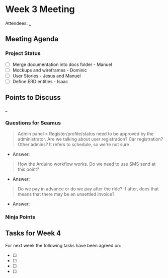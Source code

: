 # Week 3 Meeting

Attendees: **_**

## Meeting Agenda

### Project Status

- [ ] Merge documentation into docs folder - Manuel
- [ ] Mockups and wireframes - Dominic
- [ ] User Stories - Jesus and Manuel
- [ ] Define ERD entities - Isaac

## Points to Discuss

_

### Questions for Seamus

> Admin panel > Register/profile/status need to be approved by the administrator. Are we talking about user registration? Car registration? Other admins? It refers to schedule, so we're not sure
- Answer:
> How the Arduino workflow works. Do we need to use SMS send at this point?
- Answer:
> Do we pay in advance or do we pay after the ride? If after, does that means that there may be an unsettled invoice?
- Answer:

### Ninja Points

## Tasks for Week 4

For next week the following tasks have been agreed on:

- [ ]
- [ ]
- [ ]
- [ ]